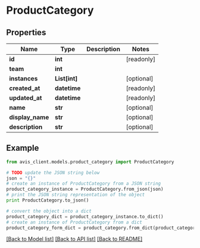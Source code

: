# ProductCategory


## Properties

Name | Type | Description | Notes
------------ | ------------- | ------------- | -------------
**id** | **int** |  | [readonly] 
**team** | **int** |  | 
**instances** | **List[int]** |  | [optional] 
**created_at** | **datetime** |  | [readonly] 
**updated_at** | **datetime** |  | [readonly] 
**name** | **str** |  | [optional] 
**display_name** | **str** |  | [optional] 
**description** | **str** |  | [optional] 

## Example

```python
from avis_client.models.product_category import ProductCategory

# TODO update the JSON string below
json = "{}"
# create an instance of ProductCategory from a JSON string
product_category_instance = ProductCategory.from_json(json)
# print the JSON string representation of the object
print ProductCategory.to_json()

# convert the object into a dict
product_category_dict = product_category_instance.to_dict()
# create an instance of ProductCategory from a dict
product_category_form_dict = product_category.from_dict(product_category_dict)
```
[[Back to Model list]](../README.md#documentation-for-models) [[Back to API list]](../README.md#documentation-for-api-endpoints) [[Back to README]](../README.md)


